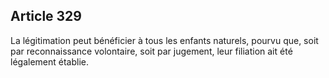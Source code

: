 Article 329
----
La légitimation peut bénéficier à tous les enfants naturels, pourvu que, soit
par reconnaissance volontaire, soit par jugement, leur filiation ait été
légalement établie.
